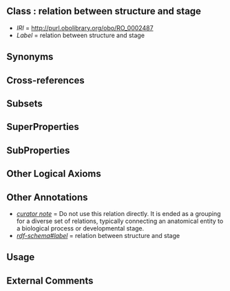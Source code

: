 
## Class : relation between structure and stage

 * *IRI* = http://purl.obolibrary.org/obo/RO_0002487
 * *Label* = relation between structure and stage

## Synonyms


## Cross-references


## Subsets


## SuperProperties


## SubProperties


## Other Logical Axioms


## Other Annotations

 * *[curator note](../../IAO/32/IAO_0000232.md)* = Do not use this relation directly. It is ended as a grouping for a diverse set of relations, typically connecting an anatomical entity to a biological process or developmental stage.
 * *[rdf-schema#label](../../el/rdf-schema#label.md)* = relation between structure and stage

## Usage


## External Comments


